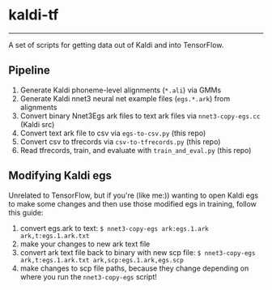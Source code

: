 # kaldi-tf
-----------------------

A set of scripts for getting data out of Kaldi and into TensorFlow.


## Pipeline

1) Generate Kaldi phoneme-level alignments (`*.ali`) via GMMs
2) Generate Kaldi nnet3 neural net example files (`egs.*.ark`) from alignments
3) Convert binary Nnet3Egs ark files to text ark files via `nnet3-copy-egs.cc` (Kaldi src)
4) Convert text ark file to csv via `egs-to-csv.py` (this repo)
5) Convert csv to tfrecords via `csv-to-tfrecords.py` (this repo)
6) Read tfrecords, train, and evaluate with `train_and_eval.py` (this repo)

## Modifying Kaldi egs

Unrelated to TensorFlow, but if you're (like me:)) wanting to open Kaldi egs to make some changes and then use those modified egs in training, follow this guide:

1) convert egs.ark to text: `$ nnet3-copy-egs ark:egs.1.ark ark,t:egs.1.ark.txt`
2) make your changes to new ark text file
3) convert ark text file back to binary with new scp file: `$ nnet3-copy-egs ark,t:egs.1.ark.txt ark,scp:egs.1.ark,egs.scp`
4) make changes to scp file paths, because they change depending on where you run the `nnet3-copy-egs` script!
